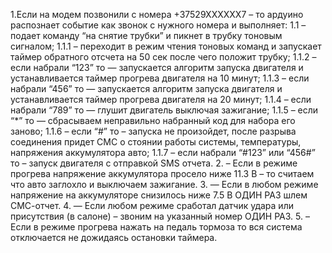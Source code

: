1.Если на модем позвонили с номера +37529ХХХХХХ7 – то ардуино распознает событие как звонок с нужного номера и выполняет:
1.1 – подает команду “на снятие трубки” и пикнет в трубку тоновым сигналом;
1.1.1 – переходит в режим чтения тоновых команд и запускает таймер обратного отсчета на 50 сек после чего положит трубку;
1.1.2 – если набрали “123” то — запускается алгоритм запуска двигателя и устанавливается таймер прогрева двигателя на 10 минут;
1.1.3 – если набрали “456” то — запускается алгоритм запуска двигателя и устанавливается таймер прогрева двигателя на 20 минут;
1.1.4 – если набрали “789” то — глушит двигатель выключая зажигание;
1.1.5 – если “*” то — сбрасываем неправильно набранный код для набора его заново;
1.1.6 – если “#” то – запуска не произойдет, после разрыва соединения придет СМС о стоянии работы системы, температуры, напряжения аккумулятора авто;
1.1.7 – если набрали “#123” или “456#” то – запуск двигателя с отправкой SMS отчета.
2. – Если в режиме прогрева напряжение аккумулятора просело ниже 11.3 В – то считаем что авто заглохло и выключаем зажигание.
3. — Если в любом режиме напряжение на аккумуляторе снизилось ниже 7.5 В ОДИН РАЗ шлем СМС-отчет.
4. — Если любом режиме сработал датчик удара или присутствия (в салоне) – звоним на указанный номер ОДИН РАЗ.
5. – Если в режиме прогрева нажать на педаль тормоза то вся система отключается не дожидаясь остановки таймера.


